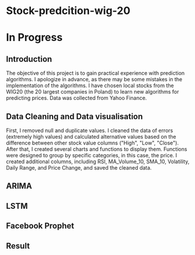 
# Stock-predcition-wig-20
# In Progress
## Introduction
The objective of this project is to gain practical experience with prediction algorithms. I apologize in advance, as there may be some mistakes in the implementation of the algorithms. I have chosen local stocks from the WIG20 (the 20 largest companies in Poland) to learn new algorithms for predicting prices. Data was collected from Yahoo Finance.
## Data Cleaning and Data visualisation
First, I removed null and duplicate values. I cleaned the data of errors (extremely high values) and calculated alternative values based on the difference between other stock value columns ("High", "Low", "Close"). After that, I created several charts and functions to display them. Functions were designed to group by specific categories, in this case, the price. I created additional columns, including RSI, MA_Volume_10, SMA_10, Volatility, Daily Range, and Price Change, and saved the cleaned data.
## ARIMA
## LSTM
## Facebook Prophet
## Result
